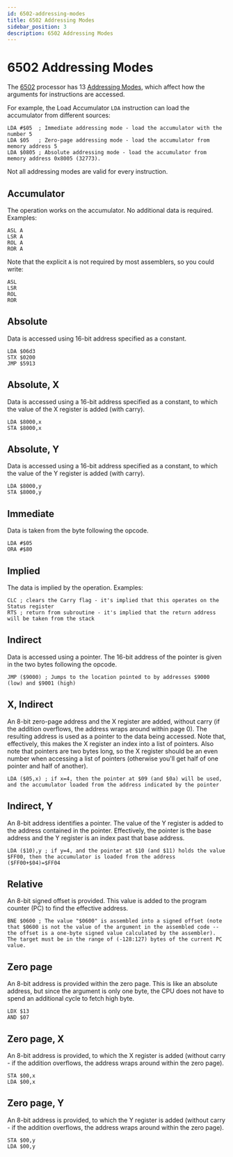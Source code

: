 ```yaml
---
id: 6502-addressing-modes
title: 6502 Addressing Modes
sidebar_position: 3
description: 6502 Addressing Modes
---
```


# 6502 Addressing Modes

The [6502](./6502.md) processor has 13 [Addressing Modes](/E-ComputerArchitecture/addressing-modes.md), which affect how the arguments for instructions are accessed.

For example, the Load Accumulator `LDA` instruction can load the accumulator from different sources:

```assembly
LDA #$05  ; Immediate addressing mode - load the accumulator with the number 5
LDA $05   ; Zero-page addressing mode - load the accumulator from memory address 5
LDA $0805 ; Absolute addressing mode - load the accumulator from memory address 0x8005 (32773).
```

Not all addressing modes are valid for every instruction.

## Accumulator

The operation works on the accumulator. No additional data is required. Examples:

```text
ASL A
LSR A
ROL A
ROR A
```

Note that the explicit `A` is not required by most assemblers, so you could write:

```text
ASL
LSR
ROL
ROR
```

## Absolute

Data is accessed using 16-bit address specified as a constant.

```assembly
LDA $06d3
STX $0200
JMP $5913
```

## Absolute, X

Data is accessed using a 16-bit address specified as a constant, to which the value of the X register is added (with carry).

```assembly
LDA $8000,x
STA $8000,x
```

## Absolute, Y

Data is accessed using a 16-bit address specified as a constant, to which the value of the Y register is added (with carry).

```assembly
LDA $8000,y
STA $8000,y
```

## Immediate

Data is taken from the byte following the opcode.

```assembly
LDA #$05
ORA #$80
```

## Implied

The data is implied by the operation. Examples:

```assembly
CLC ; clears the Carry flag - it's implied that this operates on the Status register
RTS ; return from subroutine - it's implied that the return address will be taken from the stack
```

## Indirect

Data is accessed using a pointer. The 16-bit address of the pointer is given in the two bytes following the opcode.

```assembly
JMP ($9000) ; Jumps to the location pointed to by addresses $9000 (low) and $9001 (high)
```

## X, Indirect

An 8-bit zero-page address and the X register are added, without carry (if the addition overflows, the address wraps around within page 0). The resulting address is used as a pointer to the data being accessed. Note that, effectively, this makes the X register an index into a list of pointers. Also note that pointers are two bytes long, so the X register should be an even number when accessing a list of pointers (otherwise you'll get half of one pointer and half of another).

```assembly
LDA ($05,x) ; if x=4, then the pointer at $09 (and $0a) will be used, and the accumulator loaded from the address indicated by the pointer
```

## Indirect, Y

An 8-bit address identifies a pointer. The value of the Y register is added to the address contained in the pointer. Effectively, the pointer is the base address and the Y register is an index past that base address.

```assembly
LDA ($10),y ; if y=4, and the pointer at $10 (and $11) holds the value $FF00, then the accumulator is loaded from the address ($FF00+$04)=$FF04
```

## Relative

An 8-bit signed offset is provided. This value is added to the program counter (PC) to find the effective address.

```assembly
BNE $0600 ; The value "$0600" is assembled into a signed offset (note that $0600 is not the value of the argument in the assembled code -- the offset is a one-byte signed value calculated by the assembler). The target must be in the range of (-128:127) bytes of the current PC value.
```

## Zero page

An 8-bit address is provided within the zero page. This is like an absolute address, but since the argument is only one byte, the CPU does not have to spend an additional cycle to fetch high byte.

```assembly
LDX $13
AND $07
```

## Zero page, X

An 8-bit address is provided, to which the X register is added (without carry - if the addition overflows, the address wraps around within the zero page).

```assembly
STA $00,x
LDA $00,x
```

## Zero page, Y

An 8-bit address is provided, to which the Y register is added (without carry - if the addition overflows, the address wraps around within the zero page).

```assembly
STA $00,y
LDA $00,y
```
